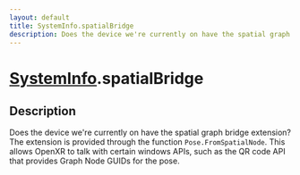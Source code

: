 ```yaml
---
layout: default
title: SystemInfo.spatialBridge
description: Does the device we're currently on have the spatial graph bridge extension? The extension is provided through the function Pose.FromSpatialNode. This allows OpenXR to talk with certain windows APIs, such as the QR code API that provides Graph Node GUIDs for the pose.
---
```

# [SystemInfo]({{site.url}}/Pages/Reference/SystemInfo.html).spatialBridge

## Description
Does the device we're currently on have the spatial
graph bridge extension? The extension is provided through the
function `Pose.FromSpatialNode`. This allows OpenXR to talk with
certain windows APIs, such as the QR code API that provides Graph
Node GUIDs for the pose.

